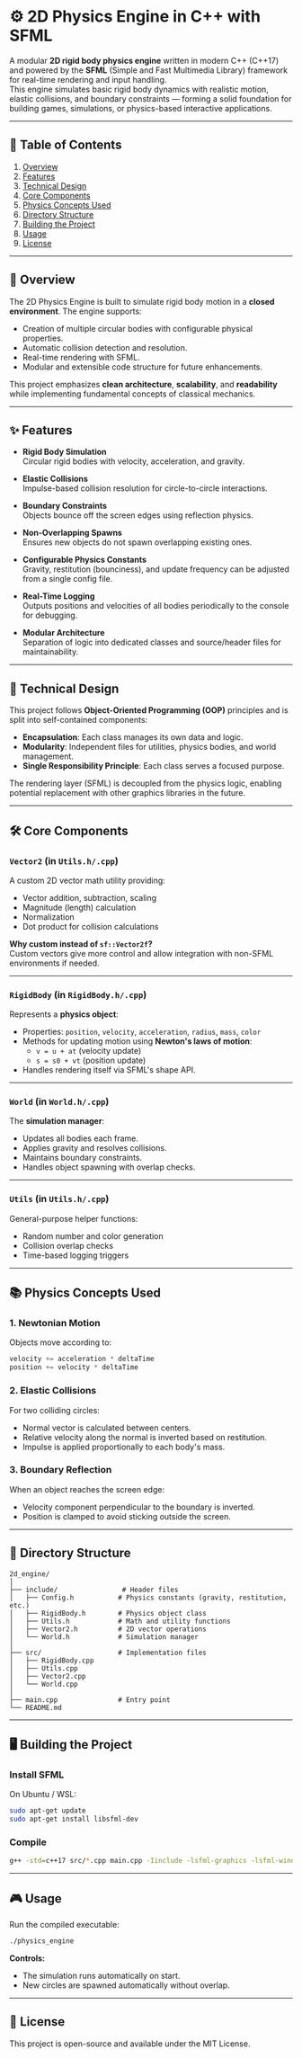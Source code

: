 # ⚙️ 2D Physics Engine in C++ with SFML

A modular **2D rigid body physics engine** written in modern C++ (C++17) and powered by the **SFML** (Simple and Fast Multimedia Library) framework for real-time rendering and input handling.  
This engine simulates basic rigid body dynamics with realistic motion, elastic collisions, and boundary constraints — forming a solid foundation for building games, simulations, or physics-based interactive applications.

---

## 📌 Table of Contents

1. [Overview](#-overview)
2. [Features](#-features)
3. [Technical Design](#-technical-design)
4. [Core Components](#-core-components)
5. [Physics Concepts Used](#-physics-concepts-used)
6. [Directory Structure](#-directory-structure)
7. [Building the Project](#-building-the-project)
8. [Usage](#-usage)
9. [License](#-license)

---

## 📜 Overview

The 2D Physics Engine is built to simulate rigid body motion in a **closed environment**. The engine supports:

- Creation of multiple circular bodies with configurable physical properties.
- Automatic collision detection and resolution.
- Real-time rendering with SFML.
- Modular and extensible code structure for future enhancements.

This project emphasizes **clean architecture**, **scalability**, and **readability** while implementing fundamental concepts of classical mechanics.

---

## ✨ Features

- **Rigid Body Simulation**  
  Circular rigid bodies with velocity, acceleration, and gravity.

- **Elastic Collisions**  
  Impulse-based collision resolution for circle-to-circle interactions.

- **Boundary Constraints**  
  Objects bounce off the screen edges using reflection physics.

- **Non-Overlapping Spawns**  
  Ensures new objects do not spawn overlapping existing ones.

- **Configurable Physics Constants**  
  Gravity, restitution (bounciness), and update frequency can be adjusted from a single config file.

- **Real-Time Logging**  
  Outputs positions and velocities of all bodies periodically to the console for debugging.

- **Modular Architecture**  
  Separation of logic into dedicated classes and source/header files for maintainability.

---

## 🧠 Technical Design

This project follows **Object-Oriented Programming (OOP)** principles and is split into self-contained components:

- **Encapsulation**: Each class manages its own data and logic.
- **Modularity**: Independent files for utilities, physics bodies, and world management.
- **Single Responsibility Principle**: Each class serves a focused purpose.

The rendering layer (SFML) is decoupled from the physics logic, enabling potential replacement with other graphics libraries in the future.

---

## 🛠 Core Components

### `Vector2` (in `Utils.h/.cpp`)

A custom 2D vector math utility providing:

- Vector addition, subtraction, scaling
- Magnitude (length) calculation
- Normalization
- Dot product for collision calculations

**Why custom instead of `sf::Vector2f`?**  
Custom vectors give more control and allow integration with non-SFML environments if needed.

---

### `RigidBody` (in `RigidBody.h/.cpp`)

Represents a **physics object**:

- Properties: `position`, `velocity`, `acceleration`, `radius`, `mass`, `color`
- Methods for updating motion using **Newton's laws of motion**:
  - `v = u + at` (velocity update)
  - `s = s0 + vt` (position update)
- Handles rendering itself via SFML's shape API.

---

### `World` (in `World.h/.cpp`)

The **simulation manager**:

- Updates all bodies each frame.
- Applies gravity and resolves collisions.
- Maintains boundary constraints.
- Handles object spawning with overlap checks.

---

### `Utils` (in `Utils.h/.cpp`)

General-purpose helper functions:

- Random number and color generation
- Collision overlap checks
- Time-based logging triggers

---

## 📚 Physics Concepts Used

### 1. **Newtonian Motion**

Objects move according to:

```cpp
velocity += acceleration * deltaTime
position += velocity * deltaTime
```

### 2. **Elastic Collisions**

For two colliding circles:

- Normal vector is calculated between centers.
- Relative velocity along the normal is inverted based on restitution.
- Impulse is applied proportionally to each body's mass.

### 3. **Boundary Reflection**

When an object reaches the screen edge:

- Velocity component perpendicular to the boundary is inverted.
- Position is clamped to avoid sticking outside the screen.

---

## 📂 Directory Structure

```
2d_engine/
│
├── include/                # Header files
│   ├── Config.h           # Physics constants (gravity, restitution, etc.)
│   ├── RigidBody.h        # Physics object class
│   ├── Utils.h            # Math and utility functions
│   ├── Vector2.h          # 2D vector operations
│   └── World.h            # Simulation manager
│
├── src/                   # Implementation files
│   ├── RigidBody.cpp
│   ├── Utils.cpp
│   ├── Vector2.cpp
│   └── World.cpp
│
├── main.cpp               # Entry point
└── README.md
```

---

## 🖥 Building the Project

### Install SFML

On Ubuntu / WSL:

```bash
sudo apt-get update
sudo apt-get install libsfml-dev
```

### Compile

```bash
g++ -std=c++17 src/*.cpp main.cpp -Iinclude -lsfml-graphics -lsfml-window -lsfml-system -o physics_engine
```

---

## 🎮 Usage

Run the compiled executable:

```bash
./physics_engine
```

**Controls:**

- The simulation runs automatically on start.
- New circles are spawned automatically without overlap.

---

## 📜 License

This project is open-source and available under the MIT License.
